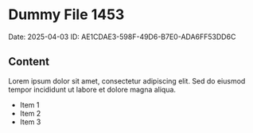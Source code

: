 # Dummy File 1453

Date: 2025-04-03
ID: AE1CDAE3-598F-49D6-B7E0-ADA6FF53DD6C

## Content

Lorem ipsum dolor sit amet, consectetur adipiscing elit.
Sed do eiusmod tempor incididunt ut labore et dolore magna aliqua.

* Item 1
* Item 2
* Item 3
